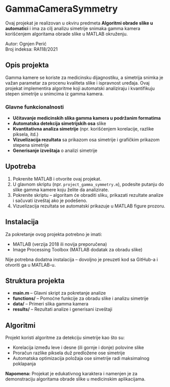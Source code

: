 # GammaCameraSymmetry
Ovaj projekat je realizovan u okviru predmeta **Algoritmi obrade slike u automatici** i ima za cilj analizu simetrije snimaka gamma kamera korišćenjem algoritama obrade slike u MATLAB okruženju.

Autor: Ognjen Perić  
Broj indeksa: RA118/2021


## Opis projekta

Gamma kamere se koriste za medicinsku dijagnostiku, a simetrija snimka je važan parametar za procenu kvaliteta slike i ispravnost uređaja. Ovaj projekat implementira algoritme koji automatski analiziraju i kvantifikuju stepen simetrije u snimcima iz gamma kamera.

### Glavne funkcionalnosti

- **Učitavanje medicinskih slika gamma kamera u podržanim formatima**
- **Automatska detekcija simetrijskih osa** slike
- **Kvantitativna analiza simetrije** (npr. korišćenjem korelacije, razlike piksela, itd.)
- **Vizuelizacija rezultata** sa prikazom osa simetrije i grafičkim prikazom stepena simetrije
- **Generisanje izveštaja** o analizi simetrije

## Upotreba

1. Pokrenite MATLAB i otvorite ovaj projekat.
2. U glavnom skriptu (npr. `project_gamma_symmetry.m`), podesite putanju do slike gamma kamere koju želite da analizirate.
3. Pokrenite skriptu – algoritam će obraditi sliku, prikazati rezultate analize i sačuvati izveštaj ako je podešeno.
4. Vizuelizacija rezultata se automatski prikazuje u MATLAB figure prozoru.

## Instalacija

Za pokretanje ovog projekta potrebno je imati:
- MATLAB (verzija 2018 ili novija preporučena)
- Image Processing Toolbox (MATLAB dodatak za obradu slike)

Nije potrebna dodatna instalacija – dovoljno je preuzeti kod sa GitHub-a i otvoriti ga u MATLAB-u.

## Struktura projekta

- **main.m** – Glavni skript za pokretanje analize
- **functions/** – Pomoćne funkcije za obradu slike i analizu simetrije
- **data/** – Primeri slika gamma kamera
- **results/** – Rezultati analize i generisani izveštaji

## Algoritmi

Projekt koristi algoritme za detekciju simetrije kao što su:
- Korelacija između leve i desne (ili gornje i donje) polovine slike
- Proračun razlike piksela duž predložene ose simetrije
- Automatska optimizacija položaja ose simetrije radi maksimalnog poklapanja

**Napomena:** Projekat je edukativnog karaktera i namenjen je za demonstraciju algoritama obrade slike u medicinskim aplikacijama.
